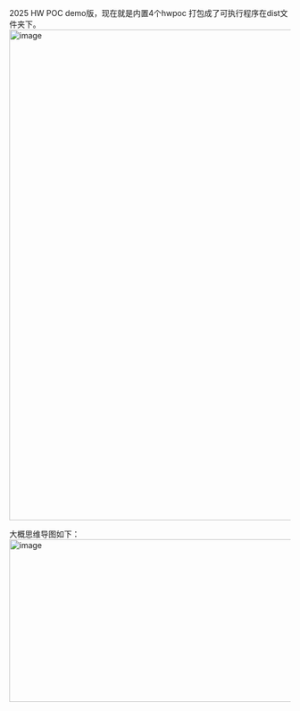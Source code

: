 2025 HW POC demo版，现在就是内置4个hwpoc 打包成了可执行程序在dist文件夹下。
<img width="1838" height="878" alt="image" src="https://github.com/user-attachments/assets/fe96988e-0379-4ce1-8aa9-b4fa7ac4821b" />

大概思维导图如下：
<img width="996" height="291" alt="image" src="https://github.com/user-attachments/assets/f76c8dc1-a726-493a-a587-e500aed14737" />

